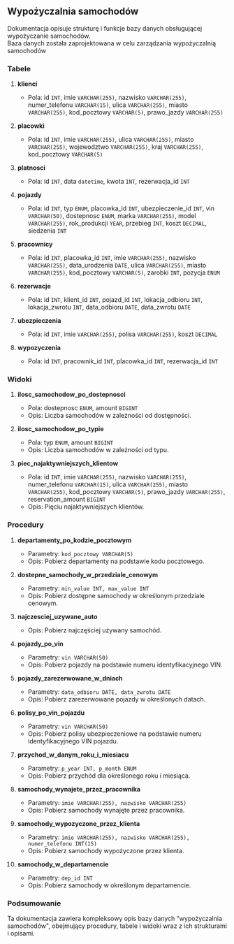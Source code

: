 ## **Wypożyczalnia samochodów**
Dokumentacja opisuje strukturę i funkcje bazy danych obsługującej wypożyczanie samochodów.  
Baza danych została zaprojektowana w celu zarządzania wypożyczalnią samochodów

### Tabele
1. **klienci**
   - Pola: id `INT`, imie `VARCHAR(255)`, nazwisko `VARCHAR(255)`, numer_telefonu `VARCHAR(15)`, ulica `VARCHAR(255)`, miasto `VARCHAR(255)`, kod_pocztowy `VARCHAR(5)`, prawo_jazdy `VARCHAR(255)` 

2. **placowki**
   - Pola: id `INT`, imie `VARCHAR(255)`, ulica `VARCHAR(255)`, miasto `VARCHAR(255)`, wojewodztwo `VARCHAR(255)`, kraj `VARCHAR(255)`, kod_pocztowy `VARCHAR(5)`

3. **platnosci**
   - Pola: id `INT`, data `datetime`, kwota `INT`, rezerwacja_id `INT`

4. **pojazdy**
   - Pola: id `INT`, typ `ENUM`, placowka_id `INT`, ubezpieczenie_id `INT`, vin `VARCHAR(50)`, dostepnosc `ENUM`, marka `VARCHAR(255)`, model `VARCHAR(255)`, rok_produkcji `YEAR`, przebieg `INT`, koszt `DECIMAL`, siedzenia `INT`

5. **pracownicy**
   - Pola: id `INT`, placowka_id `INT`, imie `VARCHAR(255)`, nazwisko `VARCHAR(255)`, data_urodzenia `DATE`, ulica `VARCHAR(255)`, miasto `VARCHAR(255)`, kod_pocztowy `VARCHAR(5)`, zarobki `INT`, pozycja `ENUM`

6. **rezerwacje**
   - Pola: id `INT`, klient_id `INT`, pojazd_id `INT`, lokacja_odbioru `INT`, lokacja_zwrotu `INT`, data_odbioru `DATE`, data_zwrotu `DATE` 

7. **ubezpieczenia**
    - Pola: id `INT`, imie `VARCHAR(255)`, polisa `VARCHAR(255)`, koszt `DECIMAL`

8. **wypozyczenia**
    - Pola: id `INT`, pracownik_id `INT`, placowka_id `INT`, rezerwacja_id `INT`

### Widoki
1. **ilosc_samochodow_po_dostepnosci**
   - Pola: dostepnosc `ENUM`, amount `BIGINT`
   - Opis: Liczba samochodów w zależności od dostępności.

2. **ilosc_samochodow_po_typie**
   - Pola: typ `ENUM`, amount `BIGINT`
   - Opis: Liczba samochodów w zależności od typu.

3. **piec_najaktywniejszych_klientow**
   - Pola: id `INT`, imie `VARCHAR(255)`, nazwisko `VARCHAR(255)`, numer_telefonu `VARCHAR(15)`, ulica `VARCHAR(255)`, miasto `VARCHAR(255)`, kod_pocztowy `VARCHAR(5)`, prawo_jazdy `VARCHAR(255)`, reservation_amount `BIGINT`
   - Opis: Pięciu najaktywniejszych klientów.

### Procedury
1. **departamenty_po_kodzie_pocztowym**
   - Parametry: `kod_pocztowy VARCHAR(5)`
   - Opis: Pobierz departamenty na podstawie kodu pocztowego.

2. **dostepne_samochody_w_przedziale_cenowym**
   - Parametry: `min_value INT, max_value INT`
   - Opis: Pobierz dostępne samochody w określonym przedziale cenowym.

3. **najczesciej_uzywane_auto**
   - Opis: Pobierz najczęściej używany samochód.

4. **pojazdy_po_vin**
   - Parametry: `vin VARCHAR(50)`
   - Opis: Pobierz pojazdy na podstawie numeru identyfikacyjnego VIN.

5. **pojazdy_zarezerwowane_w_dniach**
   - Parametry: `data_odbioru DATE, data_zwrotu DATE`
   - Opis: Pobierz zarezerwowane pojazdy w określonych datach.

6. **polisy_po_vin_pojazdu**
   - Parametry: `vin VARCHAR(50)`
   - Opis: Pobierz polisy ubezpieczeniowe na podstawie numeru identyfikacyjnego VIN pojazdu.

7. **przychod_w_danym_roku_i_miesiacu**
   - Parametry: `p_year INT, p_month ENUM`
   - Opis: Pobierz przychód dla określonego roku i miesiąca.

8. **samochody_wynajete_przez_pracownika**
   - Parametry: `imie VARCHAR(255), nazwisko VARCHAR(255)`
   - Opis: Pobierz samochody wynajęte przez pracownika.

9. **samochody_wypozyczone_przez_klienta**
   - Parametry: `imie VARCHAR(255), nazwisko VARCHAR(255), numer_telefonu INT(15)`
   - Opis: Pobierz samochody wypożyczone przez klienta.

10. **samochody_w_departamencie**
    - Parametry: `dep_id INT`
    - Opis: Pobierz samochody w określonym departamencie.

### Podsumowanie
Ta dokumentacja zawiera kompleksowy opis bazy danych "wypożyczalnia samochodów", obejmujący procedury, tabele i widoki wraz z ich strukturami i opisami.
